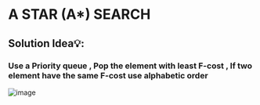 # A STAR (A*) SEARCH 
## Solution Idea💡:
### Use a Priority queue , Pop the element with least F-cost , If two element have the same F-cost use alphabetic order
![image](https://github.com/user-attachments/assets/5b813a85-1283-4fe4-86ce-5ddd05c2b70f)


